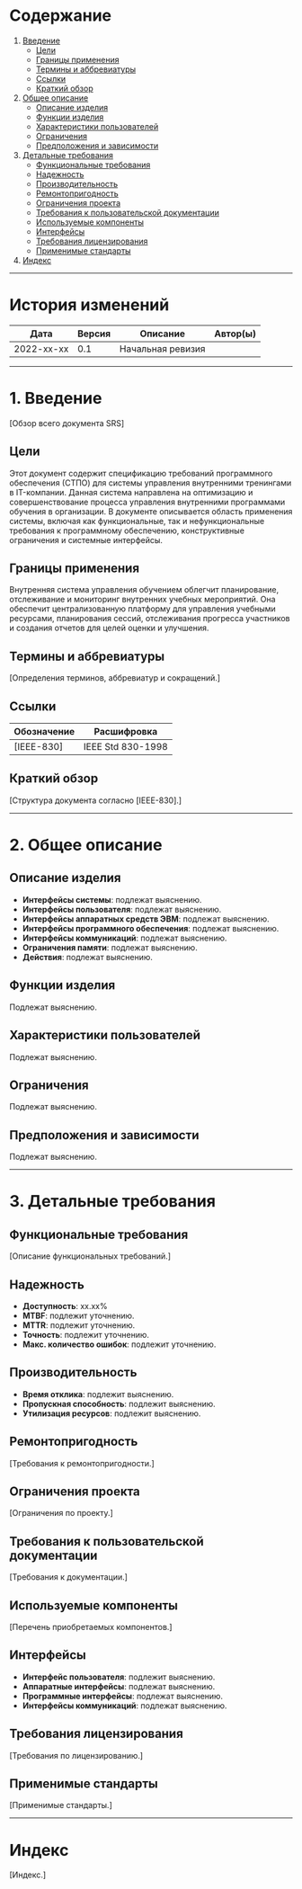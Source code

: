 # Содержание
1. [Введение](#1-введение)
   - [Цели](#цели)
   - [Границы применения](#границы-применения)
   - [Термины и аббревиатуры](#термины-и-аббревиатуры)
   - [Ссылки](#ссылки)
   - [Краткий обзор](#краткий-обзор)
2. [Общее описание](#2-общее-описание)
   - [Описание изделия](#описание-изделия)
   - [Функции изделия](#функции-изделия)
   - [Характеристики пользователей](#характеристики-пользователей)
   - [Ограничения](#ограничения)
   - [Предположения и зависимости](#предположения-и-зависимости)
3. [Детальные требования](#3-детальные-требования)
   - [Функциональные требования](#функциональные-требования)
   - [Надежность](#надежность)
   - [Производительность](#производительность)
   - [Ремонтопригодность](#ремонтопригодность)
   - [Ограничения проекта](#ограничения-проекта)
   - [Требования к пользовательской документации](#требования-к-пользовательской-документации)
   - [Используемые компоненты](#используемые-компоненты)
   - [Интерфейсы](#интерфейсы)
   - [Требования лицензирования](#требования-лицензирования)
   - [Применимые стандарты](#применимые-стандарты)
4. [Индекс](#индекс)

---

# История изменений
| Дата       | Версия | Описание         | Автор(ы)      |
|------------|--------|------------------|---------------|
| 2022-xx-xx | 0.1    | Начальная ревизия |               |

---

# 1. Введение
[Обзор всего документа SRS]

## Цели
Этот документ содержит спецификацию требований программного обеспечения (СТПО) для системы управления внутренними тренингами в IT-компании. Данная система направлена на оптимизацию и совершенствование процесса управления внутренними программами обучения в организации. В документе описывается область применения системы, включая как функциональные, так и нефункциональные требования к программному обеспечению, конструктивные ограничения и системные интерфейсы.

## Границы применения
Внутренняя система управления обучением облегчит планирование, отслеживание и мониторинг внутренних учебных мероприятий. Она обеспечит централизованную платформу для управления учебными ресурсами, планирования сессий, отслеживания прогресса участников и создания отчетов для целей оценки и улучшения.

## Термины и аббревиатуры
[Определения терминов, аббревиатур и сокращений.]

## Ссылки
| Обозначение | Расшифровка           |
|-------------|-----------------------|
| [IEEE-830]  | IEEE Std 830-1998      |

## Краткий обзор
[Структура документа согласно [IEEE-830].]

---

# 2. Общее описание

## Описание изделия
- **Интерфейсы системы**: подлежат выяснению.
- **Интерфейсы пользователя**: подлежат выяснению.
- **Интерфейсы аппаратных средств ЭВМ**: подлежат выяснению.
- **Интерфейсы программного обеспечения**: подлежат выяснению.
- **Интерфейсы коммуникаций**: подлежат выяснению.
- **Ограничения памяти**: подлежат выяснению.
- **Действия**: подлежат выяснению.

## Функции изделия
Подлежат выяснению.

## Характеристики пользователей
Подлежат выяснению.

## Ограничения
Подлежат выяснению.

## Предположения и зависимости
Подлежат выяснению.

---

# 3. Детальные требования

## Функциональные требования
[Описание функциональных требований.]

## Надежность
- **Доступность**: xx.xx%
- **MTBF**: подлежит уточнению.
- **MTTR**: подлежит уточнению.
- **Точность**: подлежит уточнению.
- **Макс. количество ошибок**: подлежит уточнению.

## Производительность
- **Время отклика**: подлежит выяснению.
- **Пропускная способность**: подлежит выяснению.
- **Утилизация ресурсов**: подлежит выяснению.

## Ремонтопригодность
[Требования к ремонтопригодности.]

## Ограничения проекта
[Ограничения по проекту.]

## Требования к пользовательской документации
[Требования к документации.]

## Используемые компоненты
[Перечень приобретаемых компонентов.]

## Интерфейсы
- **Интерфейс пользователя**: подлежит выяснению.
- **Аппаратные интерфейсы**: подлежат выяснению.
- **Программные интерфейсы**: подлежат выяснению.
- **Интерфейсы коммуникаций**: подлежат выяснению.

## Требования лицензирования
[Требования по лицензированию.]

## Применимые стандарты
[Применимые стандарты.]

---

# Индекс
[Индекс.]
